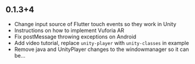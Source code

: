 ## 0.1.3+4

* Change input source of Flutter touch events so they work in Unity
* Instructions on how to implement Vuforia AR
* Fix postMessage throwing exceptions on Android
* Add video tutorial, replace `unity-player` with `unity-classes` in example
* Remove java and UnityPlayer changes to the windowmanager so it can be…
